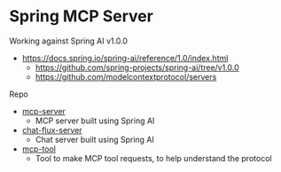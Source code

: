 
# Spring MCP Server 

Working against Spring AI v1.0.0

- https://docs.spring.io/spring-ai/reference/1.0/index.html
  - https://github.com/spring-projects/spring-ai/tree/v1.0.0
  - https://github.com/modelcontextprotocol/servers

Repo
- [mcp-server](./mcp-server)
  - MCP server built using Spring AI
- [chat-flux-server](./chat-flux-server)
  - Chat server built using Spring AI
- [mcp-tool](./mcp-tool)
  - Tool to make MCP tool requests, to help understand the protocol
